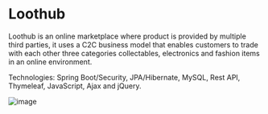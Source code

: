 # Loothub


Loothub is an online marketplace where product is provided by multiple third parties, it uses a C2C business model that enables customers to trade with each other three categories collectables, electronics and fashion items in an online environment.

Technologies: Spring Boot/Security, JPA/Hibernate, MySQL, Rest API, Thymeleaf, JavaScript, Ajax and jQuery.

![image](https://user-images.githubusercontent.com/39504405/109416180-48b0da00-79c5-11eb-8218-17929cc7b7bd.png)
